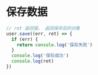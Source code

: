 # 保存数据

```javascript
// ret 返回值， 返回保存后的对象
user.save((err, ret) => {
  if (err) {
    return console.log('保存失败')
  }
  console.log('保存成功')
  console.log(ret)
})
```

